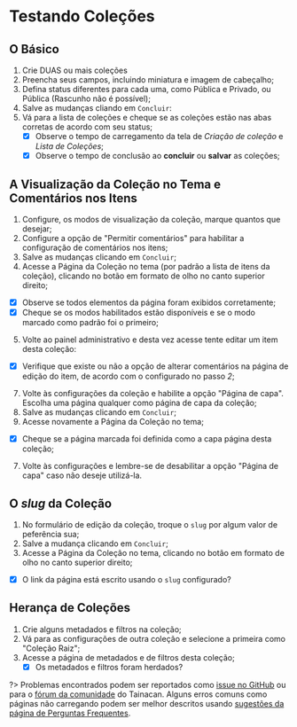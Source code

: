 # Testando Coleções

## O Básico

1. Crie DUAS ou mais coleções
2. Preencha seus campos, incluindo miniatura e imagem de cabeçalho;
3. Defina status diferentes para cada uma, como Pública e Privado, ou Pública (Rascunho não é possível);
4. Salve as mudanças cliando em `Concluir`:
5. Vá para a lista de coleções e cheque se as coleções estão nas abas corretas de acordo com seu status;
   - [x] Observe o tempo de carregamento da tela de _Criação de coleção_ e _Lista de Coleções_;
   - [x] Observe o tempo de conclusão ao **concluir** ou **salvar** as coleções;

## A Visualização da Coleção no Tema e Comentários nos Itens

1. Configure, os modos de visualização da coleção, marque quantos que desejar;
2. Configure a opção de "Permitir comentários" para habilitar a configuração de comentários nos itens;
3. Salve as mudanças clicando em `Concluir`;
4. Acesse a Página da Coleção no tema (por padrão a lista de itens da coleção), clicando no botão em formato de olho no canto superior direito;

- [x] Observe se todos elementos da página foram exibidos corretamente;
- [x] Cheque se os modos habilitados estão disponíveis e se o modo marcado como padrão foi o primeiro;

5. Volte ao painel administrativo e desta vez acesse tente editar um item desta coleção:

- [x] Verifique que existe ou não a opção de alterar comentários na página de edição do item, de acordo com o configurado no passo _2_;

7. Volte às configurações da coleção e habilite a opção "Página de capa". Escolha uma página qualquer como página de capa da coleção;
8. Salve as mudanças clicando em `Concluir`;
9. Acesse novamente a Página da Coleção no tema;

- [x] Cheque se a página marcada foi definida como a capa página desta coleção;

7. Volte às configurações e lembre-se de desabilitar a opção "Página de capa" caso não deseje utilizá-la.

## O _slug_ da Coleção

1. No formulário de edição da coleção, troque o `slug` por algum valor de peferência sua;
2. Salve a mudança clicando em `Concluir`;
3. Acesse a Página da Coleção no tema, clicando no botão em formato de olho no canto superior direito;

- [x] O link da página está escrito usando o `slug` configurado?

## Herança de Coleções

1. Crie alguns metadados e filtros na coleção;
2. Vá para as configurações de outra coleção e selecione a primeira como "Coleção Raiz";
3. Acesse a página de metadados e de filtros desta coleção;
   - [x] Os metadados e filtros foram herdados?

?> Problemas encontrados podem ser reportados como [issue no GitHub](https://github.com/tainacan/tainacan/issues ":ignore") ou para o [fórum da comunidade](https://tainacan.discourse.group ":ignore") do Tainacan. Alguns erros comuns como páginas não carregando podem ser melhor descritos usando [sugestões da página de Perguntas Frequentes](/pt-br/faq#acho-que-encontrei-um-erro-como-devo-proceder).
